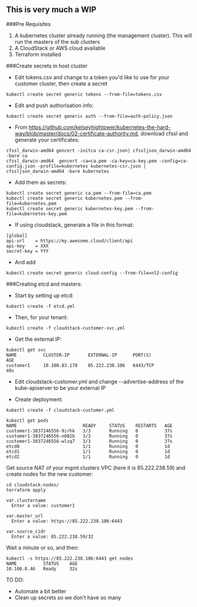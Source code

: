 ## This is very much a WIP

###Pre Requisites
1. A kubernetes cluster already running (the management cluster). This will run the masters of the sub clusters
2. A CloudStack or AWS cloud available
3. Terraform installed

###Create secrets in host cluster

- Edit tokens.csv and change to a token you'd like to use for your customer cluster, then create a secret

`kubectl create secret generic tokens --from-file=tokens.csv`

- Edit and push authorisation info:

`kubectl create secret generic auth --from-file=auth-policy.json`

- From https://github.com/kelseyhightower/kubernetes-the-hard-way/blob/master/docs/02-certificate-authority.md, download cfssl and generate your certificates:

```
cfssl_darwin-amd64 gencert -initca ca-csr.json| cfssljson_darwin-amd64 -bare ca
cfssl_darwin-amd64  gencert -ca=ca.pem -ca-key=ca-key.pem -config=ca-config.json -profile=kubernetes kubernetes-csr.json | cfssljson_darwin-amd64 -bare kubernetes
```

- Add them as secrets:

```
kubectl create secret generic ca.pem --from-file=ca.pem
kubectl create secret generic kubernetes.pem --from-file=kubernetes.pem
kubectl create secret generic kubernetes-key.pem --from-file=kubernetes-key.pem
```

- If using cloudstack, generate a file in this format:
```
[global]
api-url    = https://my.awesome.cloud/client/api
api-key    = XXX
secret-key = YYY
```

- And add

`kubectl create secret generic cloud-config --from-file=nl2-config`

###Creating etcd and masters:

- Start by setting up etcd:

`kubectl create -f etcd.yml`

- Then, for your tenant:

`kubectl create -f cloudstack-customer-svc.yml`

- Get the external IP:

```
kubectl get svc
NAME          CLUSTER-IP       EXTERNAL-IP      PORT(S)             AGE
customer1     10.100.83.170    85.222.238.106   6443/TCP            40s
```

- Edit cloudstack-customer.yml and change --advertise-address of the kube-apiserver to be your external IP

- Create deployment:

`kubectl create -f cloudstack-customer.yml`

```
kubectl get pods
NAME                         READY     STATUS    RESTARTS   AGE
customer1-3837246556-9irhk   3/3       Running   0          37s
customer1-3837246556-n082b   3/3       Running   0          37s
customer1-3837246556-wlsq7   3/3       Running   0          37s
etcd0                        1/1       Running   0          1d
etcd1                        1/1       Running   0          1d
etcd2                        1/1       Running   0          1d
```

Get source NAT of your mgmt clusters VPC (here it is 85.222.238.59) and create nodes for the new customer:

```
cd cloudstack-nodes/
terraform apply

var.clustername
  Enter a value: customer1

var.master_url
  Enter a value: https://85.222.238.106:6443

var.source_cidr
  Enter a value: 85.222.238.59/32
```

Wait a minute or so, and then:

```
kubectl -s https://85.222.238.106:6443 get nodes
NAME          STATUS    AGE
10.100.0.46   Ready     32s
```

TO DO:
- Automate a bit better
- Clean up secrets so we don't have so many
